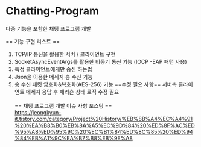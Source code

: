 # Chatting-Program
다중 기능을 포함한 채팅 프로그램 개발

== 기능 구현 리스트 ==
1. TCP/IP 통신을 활용한 서버 / 클라이언트 구현
2. SocketAsyncEventArgs를 활용한 비동기 통신 기능 (IOCP -EAP 패턴 사용)
3. 특정 클라이언트에게만 송신 하는법
4. Json을 이용한 메세지 송 수신 기능
5. 송 수신 패킷 암호화&복호화(AES-256) 기능
==수정 필요 사항==
서버측 클라이언트 메세지 응답 후 재리슨 상태 로직 수정 필요
<br><br>
== 채팅 프로그램 개발 이슈 사항 포스팅 == <br>
https://jeongkyun-it.tistory.com/category/Project%20History/%EB%8B%A4%EC%A4%91%20%EA%B8%B0%EB%8A%A5%EC%9D%84%20%ED%8F%AC%ED%95%A8%ED%95%9C%20%EC%B1%84%ED%8C%85%20%ED%94%84%EB%A1%9C%EA%B7%B8%EB%9E%A8
